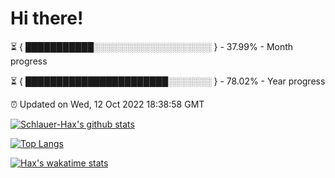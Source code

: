 # Hi there!

⏳ { ███████████░░░░░░░░░░░░░░░░░░░ } - 37.99% - Month progress

⏳ { ███████████████████████░░░░░░░ } - 78.02% - Year progress

⏰ Updated on Wed, 12 Oct 2022 18:38:58 GMT


[![Schlauer-Hax's github stats](https://github-readme-stats.vercel.app/api?username=Schlauer-Hax&show_icons=true&theme=dark&count_private=true)](https://github.com/Schlauer-Hax)


[![Top Langs](https://github-readme-stats.vercel.app/api/top-langs/?username=Schlauer-Hax&layout=compact&theme=dark)](https://github.com/Schlauer-Hax?tab=repositories)


[![Hax's wakatime stats](https://github-readme-stats.vercel.app/api/wakatime?username=Hax&theme=dark)](https://wakatime.com/@Hax)

